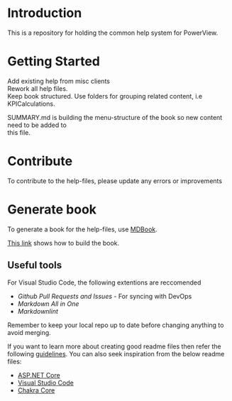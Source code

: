# Introduction

This is a repository for holding the common help system for PowerView.

# Getting Started

<p>Add existing help from misc clients
<br>Rework all help files.
<br>Keep book structured. Use folders for grouping related content, i.e KPICalculations.
</p>
<p>SUMMARY.md is building the menu-structure of the book so new content need to be added to
<br>this file.
</p>

# Contribute

To contribute to the help-files, please update any errors or improvements

# Generate book
To generate a book for the help-files, use [MDBook](https://rust-lang.github.io/mdBook/).

[This link](https://rust-lang.github.io/mdBook/cli/build.html) shows how to build the book.

## Useful tools

For Visual Studio Code, the following extentions are reccomended

* _Github Pull Requests and Issues_ - For syncing with DevOps
* _Markdown All in One_
* _Markdownlint_

Remember to keep your local repo up to date before changing anything to avoid merging.

If you want to learn more about creating good readme files then refer the following [guidelines](https://docs.microsoft.com/en-us/azure/devops/repos/git/create-a-readme?view=azure-devops). You can also seek inspiration from the below readme files:

* [ASP.NET Core](https://github.com/aspnet/Home)
* [Visual Studio Code](https://github.com/Microsoft/vscode)
* [Chakra Core](https://github.com/Microsoft/ChakraCore)

